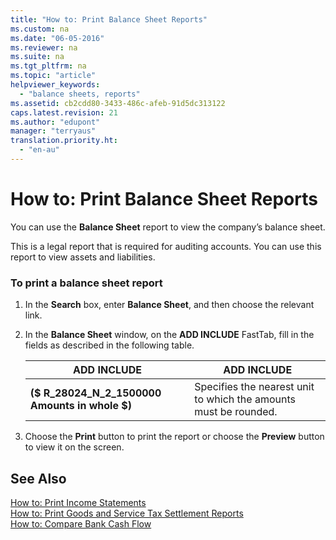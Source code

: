 ```yaml
---
title: "How to: Print Balance Sheet Reports"
ms.custom: na
ms.date: "06-05-2016"
ms.reviewer: na
ms.suite: na
ms.tgt_pltfrm: na
ms.topic: "article"
helpviewer_keywords: 
  - "balance sheets, reports"
ms.assetid: cb2cdd80-3433-486c-afeb-91d5dc313122
caps.latest.revision: 21
ms.author: "edupont"
manager: "terryaus"
translation.priority.ht: 
  - "en-au"
---
```

# How to: Print Balance Sheet Reports
You can use the **Balance Sheet** report to view the company’s balance sheet.  
  
 This is a legal report that is required for auditing accounts. You can use this report to view assets and liabilities.  
  
### To print a balance sheet report  
  
1.  In the **Search** box, enter **Balance Sheet**, and then choose the relevant link.  
  
2.  In the **Balance Sheet** window, on the **ADD INCLUDE<!--[!INCLUDE[bp_optionsheading](../../DesignAndEngineering/includes/bp_optionsheading_md.md)]-->** FastTab, fill in the fields as described in the following table.  
  
    |ADD INCLUDE<!--[!INCLUDE[bp_tablefield](../../ApplicationDesign/includes/bp_tablefield_md.md)]-->|ADD INCLUDE<!--[!INCLUDE[bp_tabledescription](../../ApplicationDesign/includes/bp_tabledescription_md.md)]-->|  
    |---------------------------------|---------------------------------------|  
    |**\($ R\_28024\_N\_2\_1500000 Amounts in whole $\)**|Specifies the nearest unit to which the amounts must be rounded.|  
  
3.  Choose the **Print** button to print the report or choose the **Preview** button to view it on the screen.  
  
## See Also  
 [How to: Print Income Statements](../../LocalFunctionalityForMicrosoftDynamicsNav2016/Australia/how-to-print-income-statements.md)   
 [How to: Print Goods and Service Tax Settlement Reports](../../LocalFunctionalityForMicrosoftDynamicsNav2016/Australia/how-to-print-goods-and-service-tax-settlement-reports.md)   
 [How to: Compare Bank Cash Flow](../../LocalFunctionalityForMicrosoftDynamicsNav2016/Australia/how-to-compare-bank-cash-flow.md)